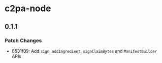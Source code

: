 # c2pa-node

## 0.1.1

### Patch Changes

- 8531f09: Add `sign`, `addIngredient`, `signClaimBytes` and `ManifestBuilder` APIs
